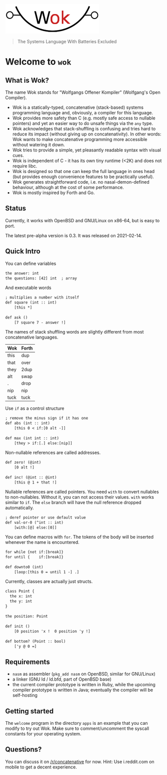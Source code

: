 ![Wok](logo.png)

> The Systems Language With Batteries Excluded

# Welcome to `wok`

## What is Wok?

The name Wok stands for "Wolfgangs Offener Kompiler" (Wolfgang's Open Compiler).

- Wok is a statically-typed, concatenative (stack-based) systems programming language and, obviously, a compiler for this language.
- Wok provides more safety than C (e.g. mostly safe access to nullable pointers) and yet an easier way to do unsafe things via the `any` type.
- Wok acknowledges that stack-shuffling is confusing and tries hard to reduce its impact (without giving up on concatenativity). In other words: Wok wants to make concatenative programming more accessible without watering it down.
- Wok tries to provide a simple, yet pleasantly readable syntax with visual cues.
- Wok is independent of C - it has its own tiny runtime (<2K) and does not require libc.
- Wok is designed so that one can keep the full language in ones head (but provides enough convenience features to be practically useful).
- Wok generates straightforward code, i.e. no nasal-demon-defined behaviour, although at the cost of some performance.
- Wok is mostly inspired by Forth and Go.

## Status

Currently, it works with OpenBSD and GNU/Linux on x86-64, but is easy to port.

The latest pre-alpha version is 0.3.
It was released on 2021-02-14.

## Quick Intro

You can define variables

```
the answer: int
the questions: [42] int  ; array
```

And executable words

```
; multiplies a number with itself
def square (int :: int)
    [this *]

def ask ()
    [7 square 7 - answer !] 
```

The names of stack shuffling words are slightly different from most concatenative languages.

Wok    | Forth
-------|-------
this   | dup
that   | over
they   | 2dup
alt    | swap
.      | drop
nip    | nip
tuck   | tuck

Use `if` as a control structure

```
; remove the minus sign if it has one
def abs (int :: int)
    [this 0 < if:[0 alt -]]

def max (int int :: int)
    [they > if:[.] else:[nip]]
```

Non-nullable references are called addresses.

```
def zero! (@int)
    [0 alt !]

def inc! (@int :: @int)
    [this @ 1 + that !]
```

Nullable references are called pointers.
You need `with` to convert nullables to non-nullables.
Without it, you can not access their values.
`with` works similar to `if`.
The `else` branch will have the null reference dropped automatically.

```
; deref pointer or use default value
def val-or-0 (^int :: int)
    [with:[@] else:[0]]
```

You can define macros with `for`.
The tokens of the body will be inserted whenever the name is encountered.

```
for while {not if:[break]}
for until {    if:[break]}

def downto0 (int)
    [loop:[this 0 = until 1 -] .]
```

Currently, classes are actually just structs.

```
class Point {
  the x: int
  the y: int
}

the position: Point

def init ()
    [0 position 'x !  0 position 'y !]

def bottom? (Point :: bool)
    ['y @ 0 =]
```

## Requirements

- `nasm` as assembler (`pkg_add nasm` on OpenBSD, similar for GNU/Linux)
- a linker (GNU ld / ld.bfd, part of OpenBSD base)
- the current compiler prototype is written in Ruby, while the upcoming compiler prototype is written in Java; eventually the compiler will be self-hosting

## Getting started

The `welcome` program in the directory `apps` is an example that you can modify to try out Wok.
Make sure to comment/uncomment the syscall constants for your operating system.

## Questions?

You can discuss it on [/r/concatenative](https://old.reddit.com/r/concatenative) for now.
Hint: Use i.reddit.com on mobile to get a decent experience.
